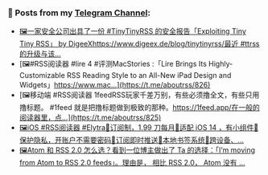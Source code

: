### 📰 Posts from my [Telegram Channel](https://t.me/s/aboutrss):
<!-- BLOG-POST-LIST:START -->
- [🖼一家安全公司出具了一份 #TinyTinyRSS 的安全报告「Exploiting Tiny Tiny RSS」 by DigeeXhttps://www.digeex.de/blog/tinytinyrss/最近 #ttrss 的升级与该...](https://t.me/aboutrss/827)
- [🖼#RSS阅读器 #lire 4 #评测MacStories :「Lire Brings Its Highly-Customizable RSS Reading Style to an All-New iPad Design and Widgets」https://www.mac...](https://t.me/aboutrss/826)
- [🖼移动端 #RSS阅读器 1feedRSS玩家千差万别，有些必须撸全文，有些只用撸标题。 #1feed 就是把撸标题做到极致的那种。https://1feed.app/在一般的阅读器里，点...](https://t.me/aboutrss/825)
- [🖼iOS  #RSS阅读器 #Elytra🔸订阅制，1.99 刀每月🔸适配 iOS 14 ，有小组件🔸保护隐私，开账户不需要密码🔸订阅即时推送🔸本地书签系统🔸跨设备、...](https://t.me/aboutrss/824)
- [🖼Atom 和 RSS 2.0 怎么选？看到一位博主做出了 Ta 的选择：「I’m mov­ing from Atom to RSS 2.0 feeds」。理由是， 相比 RSS 2.0， Atom 没有 <comments> ...](https://t.me/aboutrss/823)
<!-- BLOG-POST-LIST:END -->

<!--
**AboutRSS/AboutRSS** is a ✨ _special_ ✨ repository because its `README.md` (this file) appears on your GitHub profile.

Here are some ideas to get you started:

- 🔭 I’m currently working on ...
- 🌱 I’m currently learning ...
- 👯 I’m looking to collaborate on ...
- 🤔 I’m looking for help with ...
- 💬 Ask me about ...
- 📫 How to reach me: ...
- 😄 Pronouns: ...
- ⚡ Fun fact: ...
-->
